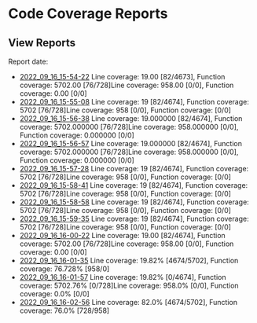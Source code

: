 # Code Coverage Reports


## View Reports

Report date:
 - [2022_09_16_15-54-22](https://htmlpreview.github.io/?https://github.com/GleasonK/stablehlo/blob/ccov/reports/ccov_2022_09_16_15-54-22/index.html) Line coverage: 19.00 [82/4673], Function coverage: 5702.00 [76/728]Line coverage: 958.00 [0/0], Function coverage: 0.00 [0/0]
 - [2022_09_16_15-55-08](https://htmlpreview.github.io/?https://github.com/GleasonK/stablehlo/blob/ccov/reports/ccov_2022_09_16_15-55-08/index.html) Line coverage: 19 [82/4674], Function coverage: 5702 [76/728]Line coverage: 958 [0/0], Function coverage:  [0/0]
 - [2022_09_16_15-56-38](https://htmlpreview.github.io/?https://github.com/GleasonK/stablehlo/blob/ccov/reports/ccov_2022_09_16_15-56-38/index.html) Line coverage: 19.000000 [82/4674], Function coverage: 5702.000000 [76/728]Line coverage: 958.000000 [0/0], Function coverage: 0.000000 [0/0]
 - [2022_09_16_15-56-57](https://htmlpreview.github.io/?https://github.com/GleasonK/stablehlo/blob/ccov/reports/ccov_2022_09_16_15-56-57/index.html) Line coverage: 19.000000 [82/4674], Function coverage: 5702.000000 [76/728]Line coverage: 958.000000 [0/0], Function coverage: 0.000000 [0/0]
 - [2022_09_16_15-57-28](https://htmlpreview.github.io/?https://github.com/GleasonK/stablehlo/blob/ccov/reports/ccov_2022_09_16_15-57-28/index.html) Line coverage: 19 [82/4674], Function coverage: 5702 [76/728]Line coverage: 958 [0/0], Function coverage:  [0/0]
 - [2022_09_16_15-58-41](https://htmlpreview.github.io/?https://github.com/GleasonK/stablehlo/blob/ccov/reports/ccov_2022_09_16_15-58-41/index.html) Line coverage: 19 [82/4674], Function coverage: 5702 [76/728]Line coverage: 958 [0/0], Function coverage:  [0/0]
 - [2022_09_16_15-58-58](https://htmlpreview.github.io/?https://github.com/GleasonK/stablehlo/blob/ccov/reports/ccov_2022_09_16_15-58-58/index.html) Line coverage: 19 [82/4674], Function coverage: 5702 [76/728]Line coverage: 958 [0/0], Function coverage:  [0/0]
 - [2022_09_16_15-59-35](https://htmlpreview.github.io/?https://github.com/GleasonK/stablehlo/blob/ccov/reports/ccov_2022_09_16_15-59-35/index.html) Line coverage: 19 [82/4674], Function coverage: 5702 [76/728]Line coverage: 958 [0/0], Function coverage:  [0/0]
 - [2022_09_16_16-00-22](https://htmlpreview.github.io/?https://github.com/GleasonK/stablehlo/blob/ccov/reports/ccov_2022_09_16_16-00-22/index.html) Line coverage: 19.00 [82/4674], Function coverage: 5702.00 [76/728]Line coverage: 958.00 [0/0], Function coverage: 0.00 [0/0]
 - [2022_09_16_16-01-35](https://htmlpreview.github.io/?https://github.com/GleasonK/stablehlo/blob/ccov/reports/ccov_2022_09_16_16-01-35/index.html) Line coverage: 19.82% [4674/5702], Function coverage: 76.728% [958/0]
 - [2022_09_16_16-01-57](https://htmlpreview.github.io/?https://github.com/GleasonK/stablehlo/blob/ccov/reports/ccov_2022_09_16_16-01-57/index.html) Line coverage: 19.82% [0/4674], Function coverage: 5702.76% [0/728]Line coverage: 958.0% [0/0], Function coverage: 0.0% [0/0]
 - [2022_09_16_16-02-56](https://htmlpreview.github.io/?https://github.com/GleasonK/stablehlo/blob/ccov/reports/ccov_2022_09_16_16-02-56/index.html) Line coverage: 82.0% [4674/5702], Function coverage: 76.0% [728/958]
